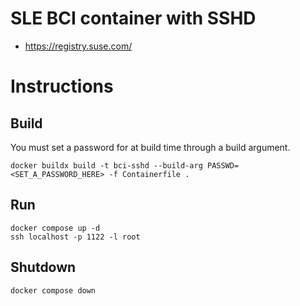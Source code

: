 # SLE BCI container with SSHD

- https://registry.suse.com/

# Instructions

## Build

You must set a password for at build time through a build argument.

```
docker buildx build -t bci-sshd --build-arg PASSWD=<SET_A_PASSWORD_HERE> -f Containerfile .
```

## Run

```
docker compose up -d 
ssh localhost -p 1122 -l root

```

## Shutdown
```
docker compose down

```
